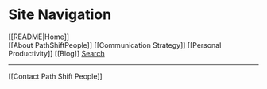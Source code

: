 # Site Navigation

[[README|Home]]  
[[About PathShiftPeople]]
[[Communication Strategy]]
[[Personal Productivity]]
[[Blog]]
[Search](/search.html)  

---

[[Contact Path Shift People]]  
